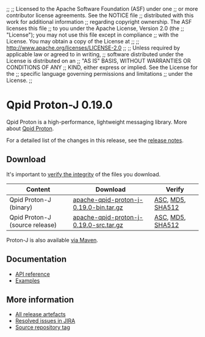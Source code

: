 ;;
;; Licensed to the Apache Software Foundation (ASF) under one
;; or more contributor license agreements.  See the NOTICE file
;; distributed with this work for additional information
;; regarding copyright ownership.  The ASF licenses this file
;; to you under the Apache License, Version 2.0 (the
;; "License"); you may not use this file except in compliance
;; with the License.  You may obtain a copy of the License at
;;
;;   http://www.apache.org/licenses/LICENSE-2.0
;;
;; Unless required by applicable law or agreed to in writing,
;; software distributed under the License is distributed on an
;; "AS IS" BASIS, WITHOUT WARRANTIES OR CONDITIONS OF ANY
;; KIND, either express or implied.  See the License for the
;; specific language governing permissions and limitations
;; under the License.
;;

# Qpid Proton-J 0.19.0

Qpid Proton is a high-performance, lightweight messaging library. More
about [Qpid Proton]({{site_url}}/proton/index.html).

For a detailed list of the changes in this release, see the [release
notes](release-notes.html).

## Download

It's important to [verify the
integrity]({{site_url}}/download.html#verify-what-you-download) of
the files you download.

| Content | Download | Verify |
|---------|----------|--------|
| Qpid Proton-J (binary) | [apache-qpid-proton-j-0.19.0-bin.tar.gz](http://archive.apache.org/dist/qpid/proton-j/0.19.0/apache-qpid-proton-j-0.19.0-bin.tar.gz) | [ASC](https://archive.apache.org/dist/qpid/proton-j/0.19.0/apache-qpid-proton-j-0.19.0-bin.tar.gz.asc), [MD5](https://archive.apache.org/dist/qpid/proton-j/0.19.0/apache-qpid-proton-j-0.19.0-bin.tar.gz.md5), [SHA512](https://archive.apache.org/dist/qpid/proton-j/0.19.0/apache-qpid-proton-j-0.19.0-bin.tar.gz.sha) |
| Qpid Proton-J (source release) | [apache-qpid-proton-j-0.19.0-src.tar.gz](http://archive.apache.org/dist/qpid/proton-j/0.19.0/apache-qpid-proton-j-0.19.0-src.tar.gz) | [ASC](https://archive.apache.org/dist/qpid/proton-j/0.19.0/apache-qpid-proton-j-0.19.0-src.tar.gz.asc), [MD5](https://archive.apache.org/dist/qpid/proton-j/0.19.0/apache-qpid-proton-j-0.19.0-src.tar.gz.md5), [SHA512](https://archive.apache.org/dist/qpid/proton-j/0.19.0/apache-qpid-proton-j-0.19.0-src.tar.gz.sha) |

Proton-J is also available [via Maven]({{site_url}}/maven.html).

## Documentation


<div class="two-column" markdown="1">

 - [API reference](api/index.html)
 - [Examples](https://github.com/apache/qpid-proton-j/tree/0.19.0/examples)

</div>


## More information

 - [All release artefacts](http://archive.apache.org/dist/qpid/proton-j/0.19.0)
 - [Resolved issues in JIRA](https://issues.apache.org/jira/issues/?jql=project+%3D+PROTON+AND+fixVersion+%3D+%27proton-j-0.19.0%27+AND+resolution+%3D+%27fixed%27+ORDER+BY+priority+DESC)
 - [Source repository tag](https://gitbox.apache.org/repos/asf?p=qpid-proton-j.git;a=tag;h=0.19.0)

<script type="text/javascript">
  _deferredFunctions.push(function() {
      if ("0.19.0" === "{{current_proton_j_release}}") {
          _modifyCurrentReleaseLinks();
      }
  });
</script>